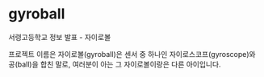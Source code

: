 # gyroball
 서령고등학교 정보 발표 - 자이로볼

프로젝트 이름은 자이로볼(gyroball)은 센서 중 하나인 자이로스코프(gyroscope)와 공(ball)을 합친 말로, 여러분이 아는 그 자이로볼이랑은 다른 아이입니다.